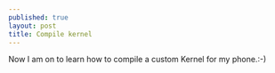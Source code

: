 ```yaml
---
published: true
layout: post
title: Compile kernel
---
```

Now I am on to learn how to compile a custom Kernel for my phone.:-)